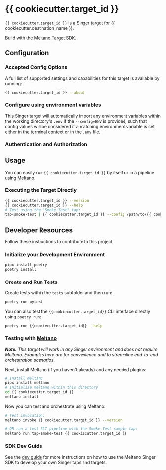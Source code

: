 # {{ cookiecutter.target_id }}

`{{ cookiecutter.target_id }}` is a Singer target for {{ cookiecutter.destination_name }}.

Build with the [Meltano Target SDK](https://sdk.meltano.com).

<!--

Developer TODO: Update the below as needed to correctly describe the install procedure. For instance, if you do not have a PyPI repo, or if you want users to directly install from your git repo, you can modify this step as appropriate.

## Installation

Install from PyPI:

```bash
pipx install {{ cookiecutter.target_id }}
```

Install from GitHub:

```bash
pipx install git+https://github.com/ORG_NAME/{{ cookiecutter.target_id }}.git@main
```

-->

## Configuration

### Accepted Config Options

<!--
Developer TODO: Provide a list of config options accepted by the target.

This section can be created by copy-pasting the CLI output from:

```
{{ cookiecutter.target_id }} --about --format=markdown
```
-->

A full list of supported settings and capabilities for this
target is available by running:

```bash
{{ cookiecutter.target_id }} --about
```

### Configure using environment variables

This Singer target will automatically import any environment variables within the working directory's
`.env` if the `--config=ENV` is provided, such that config values will be considered if a matching
environment variable is set either in the terminal context or in the `.env` file.

### Authentication and Authorization

<!--
Developer TODO: If your target requires special access on the destination system, or any special authentication requirements, provide those here.
-->

## Usage

You can easily run `{{ cookiecutter.target_id }}` by itself or in a pipeline using [Meltano](https://meltano.com/).

### Executing the Target Directly

```bash
{{ cookiecutter.target_id }} --version
{{ cookiecutter.target_id }} --help
# Test using the "Smoke Test" tap:
tap-smoke-test | {{ cookiecutter.target_id }} --config /path/to/{{ cookiecutter.target_id }}-config.json
```

## Developer Resources

Follow these instructions to contribute to this project.

### Initialize your Development Environment

```bash
pipx install poetry
poetry install
```

### Create and Run Tests

Create tests within the `tests` subfolder and
  then run:

```bash
poetry run pytest
```

You can also test the `{{cookiecutter.target_id}}` CLI interface directly using `poetry run`:

```bash
poetry run {{cookiecutter.target_id}} --help
```

### Testing with [Meltano](https://meltano.com/)

_**Note:** This target will work in any Singer environment and does not require Meltano.
Examples here are for convenience and to streamline end-to-end orchestration scenarios._

<!--
Developer TODO:
Your project comes with a custom `meltano.yml` project file already created. Open the `meltano.yml` and follow any "TODO" items listed in
the file.
-->

Next, install Meltano (if you haven't already) and any needed plugins:

```bash
# Install meltano
pipx install meltano
# Initialize meltano within this directory
cd {{ cookiecutter.target_id }}
meltano install
```

Now you can test and orchestrate using Meltano:

```bash
# Test invocation:
meltano invoke {{ cookiecutter.target_id }} --version

# OR run a test ELT pipeline with the Smoke Test sample tap:
meltano run tap-smoke-test {{ cookiecutter.target_id }}
```

### SDK Dev Guide

See the [dev guide](https://sdk.meltano.com/en/latest/dev_guide.html) for more instructions on how to use the Meltano Singer SDK to
develop your own Singer taps and targets.
